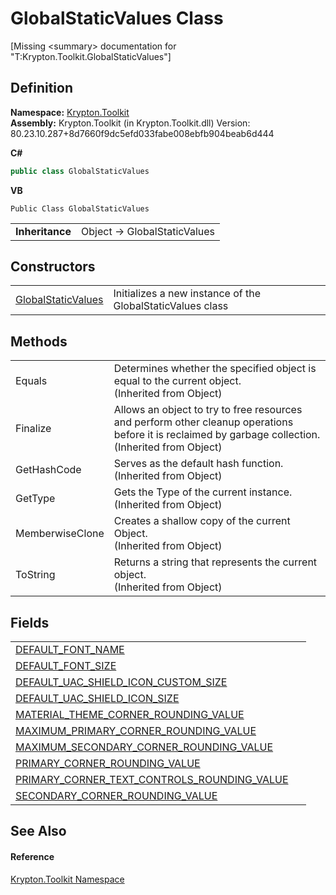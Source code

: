 # GlobalStaticValues Class


\[Missing &lt;summary&gt; documentation for "T:Krypton.Toolkit.GlobalStaticValues"\]



## Definition
**Namespace:** <a href="79d2eac2-21f4-54ff-7552-b20c33c30600.md">Krypton.Toolkit</a>  
**Assembly:** Krypton.Toolkit (in Krypton.Toolkit.dll) Version: 80.23.10.287+8d7660f9dc5efd033fabe008ebfb904beab6d444

**C#**
``` C#
public class GlobalStaticValues
```
**VB**
``` VB
Public Class GlobalStaticValues
```

<table><tr><td><strong>Inheritance</strong></td><td>Object  →  GlobalStaticValues</td></tr>
</table>



## Constructors
<table>
<tr>
<td><a href="09f36a26-5519-7637-a87b-ab5fbc47f47d.md">GlobalStaticValues</a></td>
<td>Initializes a new instance of the GlobalStaticValues class</td></tr>
</table>

## Methods
<table>
<tr>
<td>Equals</td>
<td>Determines whether the specified object is equal to the current object.<br />(Inherited from Object)</td></tr>
<tr>
<td>Finalize</td>
<td>Allows an object to try to free resources and perform other cleanup operations before it is reclaimed by garbage collection.<br />(Inherited from Object)</td></tr>
<tr>
<td>GetHashCode</td>
<td>Serves as the default hash function.<br />(Inherited from Object)</td></tr>
<tr>
<td>GetType</td>
<td>Gets the Type of the current instance.<br />(Inherited from Object)</td></tr>
<tr>
<td>MemberwiseClone</td>
<td>Creates a shallow copy of the current Object.<br />(Inherited from Object)</td></tr>
<tr>
<td>ToString</td>
<td>Returns a string that represents the current object.<br />(Inherited from Object)</td></tr>
</table>

## Fields
<table>
<tr>
<td><a href="5fa2f2e7-b08a-4188-3864-752a933b46e8.md">DEFAULT_FONT_NAME</a></td>
<td> </td></tr>
<tr>
<td><a href="bb856e84-f895-834b-5372-88a1c38574a3.md">DEFAULT_FONT_SIZE</a></td>
<td> </td></tr>
<tr>
<td><a href="ea32dae8-0664-5f26-58c9-afb711d426d5.md">DEFAULT_UAC_SHIELD_ICON_CUSTOM_SIZE</a></td>
<td> </td></tr>
<tr>
<td><a href="7fe27664-b55e-8ead-2185-ab1157192362.md">DEFAULT_UAC_SHIELD_ICON_SIZE</a></td>
<td> </td></tr>
<tr>
<td><a href="215f5a21-6b13-b1e2-9407-625ad01a703d.md">MATERIAL_THEME_CORNER_ROUNDING_VALUE</a></td>
<td> </td></tr>
<tr>
<td><a href="b6c37982-1cd3-7fd7-5156-623ad1ce84bf.md">MAXIMUM_PRIMARY_CORNER_ROUNDING_VALUE</a></td>
<td> </td></tr>
<tr>
<td><a href="df990427-02cb-9550-822b-af34f7717edd.md">MAXIMUM_SECONDARY_CORNER_ROUNDING_VALUE</a></td>
<td> </td></tr>
<tr>
<td><a href="183ba1d0-d325-b418-310c-b810713d2938.md">PRIMARY_CORNER_ROUNDING_VALUE</a></td>
<td> </td></tr>
<tr>
<td><a href="4c44a3c6-849e-12e4-c3cb-4a42b5b01c87.md">PRIMARY_CORNER_TEXT_CONTROLS_ROUNDING_VALUE</a></td>
<td> </td></tr>
<tr>
<td><a href="d8ee979f-7159-9469-f968-a5f8794aa747.md">SECONDARY_CORNER_ROUNDING_VALUE</a></td>
<td> </td></tr>
</table>

## See Also


#### Reference
<a href="79d2eac2-21f4-54ff-7552-b20c33c30600.md">Krypton.Toolkit Namespace</a>  
